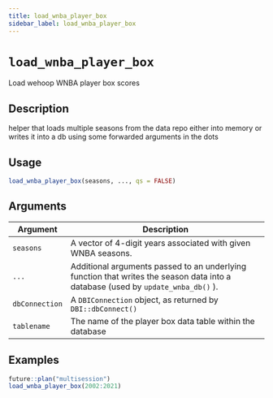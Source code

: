 ```yaml
---
title: load_wnba_player_box
sidebar_label: load_wnba_player_box
---
```

# `load_wnba_player_box`

Load wehoop WNBA player box scores


## Description

helper that loads multiple seasons from the data repo either into memory
 or writes it into a db using some forwarded arguments in the dots


## Usage

```r
load_wnba_player_box(seasons, ..., qs = FALSE)
```


## Arguments

Argument      |Description
------------- |----------------
`seasons`     |     A vector of 4-digit years associated with given WNBA seasons.
`...`     |     Additional arguments passed to an underlying function that writes the season data into a database (used by `update_wnba_db()` ).
`dbConnection`     |    A `DBIConnection` object, as returned by `DBI::dbConnect()`
`tablename`     |     The name of the player box data table within the database


## Examples

```r
future::plan("multisession")
load_wnba_player_box(2002:2021)
```


